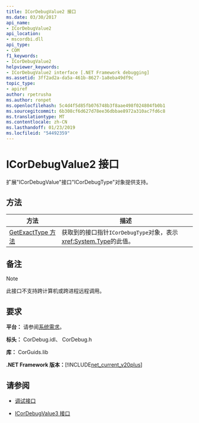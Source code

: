 ```yaml
---
title: ICorDebugValue2 接口
ms.date: 03/30/2017
api_name:
- ICorDebugValue2
api_location:
- mscordbi.dll
api_type:
- COM
f1_keywords:
- ICorDebugValue2
helpviewer_keywords:
- ICorDebugValue2 interface [.NET Framework debugging]
ms.assetid: 3ff2ad2a-da5a-461b-8627-1a8eba49df9c
topic_type:
- apiref
author: rpetrusha
ms.author: ronpet
ms.openlocfilehash: 5c4d4f5d85fb076748b3f8aae498f024804fb0b1
ms.sourcegitcommit: 6b308cf6d627d78ee36dbbae8972a310ac7fd6c8
ms.translationtype: MT
ms.contentlocale: zh-CN
ms.lasthandoff: 01/23/2019
ms.locfileid: "54492359"
---
```

# <a name="icordebugvalue2-interface"></a>ICorDebugValue2 接口
扩展"ICorDebugValue"接口"ICorDebugType"对象提供支持。  
  
## <a name="methods"></a>方法  
  
|方法|描述|  
|------------|-----------------|  
|[GetExactType 方法](../../../../docs/framework/unmanaged-api/debugging/icordebugvalue2-getexacttype-method.md)|获取到的接口指针`ICorDebugType`对象，表示<xref:System.Type>的此值。|  
  
## <a name="remarks"></a>备注  
  
> [!NOTE]
>  此接口不支持跨计算机或跨进程远程调用。  
  
## <a name="requirements"></a>要求  
 **平台：** 请参阅[系统需求](../../../../docs/framework/get-started/system-requirements.md)。  
  
 **标头：** CorDebug.idl、 CorDebug.h  
  
 **库：** CorGuids.lib  
  
 **.NET Framework 版本：**[!INCLUDE[net_current_v20plus](../../../../includes/net-current-v20plus-md.md)]  
  
## <a name="see-also"></a>请参阅
- [调试接口](../../../../docs/framework/unmanaged-api/debugging/debugging-interfaces.md)

- [ICorDebugValue3 接口](../../../../docs/framework/unmanaged-api/debugging/icordebugvalue3-interface.md)
